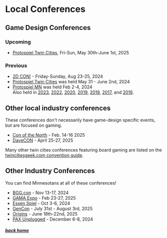 # Local Conferences


## Game Design Conferences

### Upcoming

- [Protospiel Twin Cities](https://tabletop.events/conventions/protospiel-twin-cities-2025), Fri-Sun, May 30th-June 1st, 2025


### Previous

- [2D CON!](https://www.2dcon.net/) - Friday-Sunday, Aug 23-25, 2024
- [Protospiel Twin Cities](https://tabletop.events/conventions/protospiel-twin-cities-2024/) was held May 31 - June 2nd, 2024
- [Protospiel MN](https://tabletop.events/conventions/protospiel-mn-2024) was held Feb 2-4, 2024<br />Also held in [2023](https://tabletop.events/conventions/protospiel-mn-2023), [2022](https://tabletop.events/conventions/protospiel-mn-2022), [2020](https://tabletop.events/conventions/protospiel-mn-2020), [2019](https://tabletop.events/conventions/protospiel-mn-2019), [2018](https://tabletop.events/conventions/protospiel-mn-2018), [2017](https://tabletop.events/conventions/protospiel-mn-2017), and [2016](https://tabletop.events/conventions/protospiel-mn-2016).


## Other local industry conferences

These conferences don't necessarily have game-design specific events, but are focused on gaming.

- [Con of the North](https://www.conofthenorth.org/) - Feb. 14-16 2025
- [DaveCON](https://www.davecon.net/) - April 25-27, 2025

Many other twin cities conferences featuring board gaming are listed on the [twincitiesgeek.com convention guide](https://twincitiesgeek.com/2024/01/the-twin-cities-geek-2024-minnesota-convention-guide/).


## Other Industry Conferences

You can find Minnesotans at all of these conferences!

- [BGG.con](https://boardgamegeek.com/forum/52/bgg/bggcon) - Nov 13-17, 2024
- [GAMA Expo](https://www.gama.org/page/gama-expo) - Feb 23-27, 2025
- [Essen Spiel](https://www.spiel-essen.de/en/) - Oct 3-6, 2024
- [GenCon](https://www.gencon.com/) - July 31st - August 3rd, 2025
- [Origins](https://www.originsgamefair.com/) - June 18th-22nd, 2025
- [PAX Unplugged](https://unplugged.paxsite.com/) - December 6-8, 2024


##### [back home](/)
